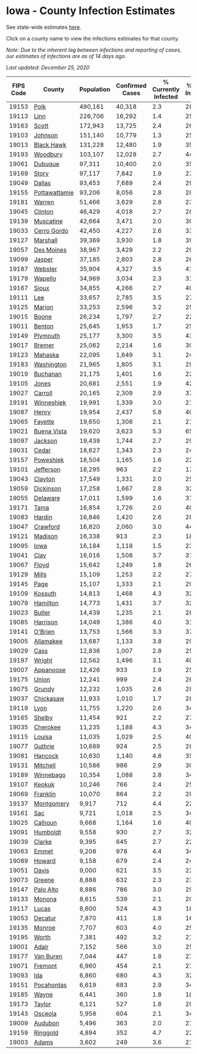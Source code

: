 # Iowa - County Infection Estimates

See state-wide estimates [here](/infections/us-ia).

Click on a county name to view the infections estimates for that county.

*Note: Due to the inherent lag between infections and reporting of cases, our estimates of infections are as of 14 days ago.*

*Last updated: December 25, 2020*

|   FIPS Code |                         County |   Population |   Confirmed Cases |   % Currently Infected |   % Total Infected |
|-------------|--------------------------------|--------------|-------------------|------------------------|--------------------|
|       19153 |                   [Polk](polk) |      490,161 |            40,318 |                    2.3 |               28.9 |
|       19113 |                   [Linn](linn) |      226,706 |            16,292 |                    1.4 |               25.1 |
|       19163 |                 [Scott](scott) |      172,943 |            13,725 |                    2.4 |               26.7 |
|       19103 |             [Johnson](johnson) |      151,140 |            10,779 |                    1.3 |               25.2 |
|       19013 |       [Black Hawk](black-hawk) |      131,228 |            12,480 |                    1.9 |               35.4 |
|       19193 |           [Woodbury](woodbury) |      103,107 |            12,028 |                    2.7 |               44.2 |
|       19061 |             [Dubuque](dubuque) |       97,311 |            10,400 |                    2.0 |               35.9 |
|       19169 |                 [Story](story) |       97,117 |             7,842 |                    1.9 |               27.1 |
|       19049 |               [Dallas](dallas) |       93,453 |             7,689 |                    2.4 |               29.5 |
|       19155 | [Pottawattamie](pottawattamie) |       93,206 |             8,056 |                    2.8 |               28.5 |
|       19181 |               [Warren](warren) |       51,466 |             3,629 |                    2.8 |               23.3 |
|       19045 |             [Clinton](clinton) |       46,429 |             4,018 |                    2.7 |               28.9 |
|       19139 |         [Muscatine](muscatine) |       42,664 |             3,471 |                    2.0 |               30.7 |
|       19033 |     [Cerro Gordo](cerro-gordo) |       42,450 |             4,227 |                    2.6 |               33.2 |
|       19127 |           [Marshall](marshall) |       39,369 |             3,930 |                    1.8 |               39.7 |
|       19057 |       [Des Moines](des-moines) |       38,967 |             3,429 |                    2.2 |               29.2 |
|       19099 |               [Jasper](jasper) |       37,185 |             2,803 |                    2.8 |               26.3 |
|       19187 |             [Webster](webster) |       35,904 |             4,327 |                    3.5 |               41.0 |
|       19179 |             [Wapello](wapello) |       34,969 |             3,034 |                    2.3 |               31.2 |
|       19167 |                 [Sioux](sioux) |       34,855 |             4,266 |                    2.7 |               40.9 |
|       19111 |                     [Lee](lee) |       33,657 |             2,785 |                    3.5 |               27.1 |
|       19125 |               [Marion](marion) |       33,253 |             2,596 |                    3.2 |               25.5 |
|       19015 |                 [Boone](boone) |       26,234 |             1,797 |                    2.7 |               22.5 |
|       19011 |               [Benton](benton) |       25,645 |             1,953 |                    1.7 |               25.8 |
|       19149 |           [Plymouth](plymouth) |       25,177 |             3,300 |                    3.5 |               43.8 |
|       19017 |               [Bremer](bremer) |       25,062 |             2,214 |                    1.6 |               30.3 |
|       19123 |             [Mahaska](mahaska) |       22,095 |             1,649 |                    3.1 |               24.5 |
|       19183 |       [Washington](washington) |       21,965 |             1,805 |                    3.1 |               29.3 |
|       19019 |           [Buchanan](buchanan) |       21,175 |             1,401 |                    1.6 |               22.2 |
|       19105 |                 [Jones](jones) |       20,681 |             2,551 |                    1.9 |               42.2 |
|       19027 |             [Carroll](carroll) |       20,165 |             2,309 |                    2.9 |               37.5 |
|       19191 |       [Winneshiek](winneshiek) |       19,991 |             1,339 |                    3.0 |               21.9 |
|       19087 |                 [Henry](henry) |       19,954 |             2,437 |                    5.8 |               40.4 |
|       19065 |             [Fayette](fayette) |       19,650 |             1,308 |                    2.1 |               21.9 |
|       19021 |     [Buena Vista](buena-vista) |       19,620 |             3,623 |                    5.3 |               65.5 |
|       19097 |             [Jackson](jackson) |       19,439 |             1,744 |                    2.7 |               29.6 |
|       19031 |                 [Cedar](cedar) |       18,627 |             1,343 |                    2.3 |               24.3 |
|       19157 |         [Poweshiek](poweshiek) |       18,504 |             1,165 |                    1.6 |               22.2 |
|       19101 |         [Jefferson](jefferson) |       18,295 |               963 |                    2.2 |               17.0 |
|       19043 |             [Clayton](clayton) |       17,549 |             1,331 |                    2.0 |               25.2 |
|       19059 |         [Dickinson](dickinson) |       17,258 |             1,667 |                    2.8 |               32.1 |
|       19055 |           [Delaware](delaware) |       17,011 |             1,599 |                    1.6 |               31.1 |
|       19171 |                   [Tama](tama) |       16,854 |             1,726 |                    2.0 |               40.9 |
|       19083 |               [Hardin](hardin) |       16,846 |             1,420 |                    2.6 |               28.0 |
|       19047 |           [Crawford](crawford) |       16,820 |             2,060 |                    3.0 |               44.8 |
|       19121 |             [Madison](madison) |       16,338 |               913 |                    2.3 |               18.3 |
|       19095 |                   [Iowa](iowa) |       16,184 |             1,118 |                    1.5 |               23.3 |
|       19041 |                   [Clay](clay) |       16,016 |             1,508 |                    3.7 |               31.1 |
|       19067 |                 [Floyd](floyd) |       15,642 |             1,249 |                    1.8 |               26.6 |
|       19129 |                 [Mills](mills) |       15,109 |             1,253 |                    2.2 |               27.5 |
|       19145 |                   [Page](page) |       15,107 |             1,333 |                    2.1 |               29.6 |
|       19109 |             [Kossuth](kossuth) |       14,813 |             1,468 |                    4.3 |               32.2 |
|       19079 |           [Hamilton](hamilton) |       14,773 |             1,431 |                    3.7 |               32.4 |
|       19023 |               [Butler](butler) |       14,439 |             1,235 |                    2.1 |               28.2 |
|       19085 |           [Harrison](harrison) |       14,049 |             1,386 |                    4.0 |               31.7 |
|       19141 |             [O'Brien](o'brien) |       13,753 |             1,566 |                    3.3 |               37.5 |
|       19005 |         [Allamakee](allamakee) |       13,687 |             1,133 |                    3.8 |               29.5 |
|       19029 |                   [Cass](cass) |       12,836 |             1,007 |                    2.8 |               25.5 |
|       19197 |               [Wright](wright) |       12,562 |             1,496 |                    3.1 |               40.8 |
|       19007 |         [Appanoose](appanoose) |       12,426 |               933 |                    1.9 |               25.1 |
|       19175 |                 [Union](union) |       12,241 |               999 |                    2.4 |               26.7 |
|       19075 |               [Grundy](grundy) |       12,232 |             1,035 |                    2.6 |               28.0 |
|       19037 |         [Chickasaw](chickasaw) |       11,933 |             1,010 |                    1.7 |               28.1 |
|       19119 |                   [Lyon](lyon) |       11,755 |             1,220 |                    2.6 |               34.0 |
|       19165 |               [Shelby](shelby) |       11,454 |               921 |                    2.2 |               27.0 |
|       19035 |           [Cherokee](cherokee) |       11,235 |             1,188 |                    4.3 |               34.4 |
|       19115 |               [Louisa](louisa) |       11,035 |             1,029 |                    2.5 |               40.4 |
|       19077 |             [Guthrie](guthrie) |       10,689 |               924 |                    2.5 |               28.8 |
|       19081 |             [Hancock](hancock) |       10,630 |             1,140 |                    4.8 |               35.2 |
|       19131 |           [Mitchell](mitchell) |       10,586 |               986 |                    2.9 |               30.6 |
|       19189 |         [Winnebago](winnebago) |       10,354 |             1,088 |                    2.8 |               34.6 |
|       19107 |               [Keokuk](keokuk) |       10,246 |               766 |                    2.4 |               25.0 |
|       19069 |           [Franklin](franklin) |       10,070 |               864 |                    2.2 |               28.7 |
|       19137 |       [Montgomery](montgomery) |        9,917 |               712 |                    4.4 |               22.8 |
|       19161 |                     [Sac](sac) |        9,721 |             1,018 |                    2.5 |               34.6 |
|       19025 |             [Calhoun](calhoun) |        9,668 |             1,164 |                    1.6 |               40.9 |
|       19091 |           [Humboldt](humboldt) |        9,558 |               930 |                    2.7 |               32.8 |
|       19039 |               [Clarke](clarke) |        9,395 |               645 |                    2.7 |               22.1 |
|       19063 |                 [Emmet](emmet) |        9,208 |               978 |                    4.4 |               34.1 |
|       19089 |               [Howard](howard) |        9,158 |               679 |                    2.4 |               24.7 |
|       19051 |                 [Davis](davis) |        9,000 |               621 |                    3.5 |               22.7 |
|       19073 |               [Greene](greene) |        8,888 |               632 |                    2.3 |               23.8 |
|       19147 |         [Palo Alto](palo-alto) |        8,886 |               786 |                    3.0 |               29.2 |
|       19133 |               [Monona](monona) |        8,615 |               539 |                    2.1 |               20.9 |
|       19117 |                 [Lucas](lucas) |        8,600 |               524 |                    4.3 |               18.6 |
|       19053 |             [Decatur](decatur) |        7,870 |               411 |                    1.8 |               16.7 |
|       19135 |               [Monroe](monroe) |        7,707 |               603 |                    4.0 |               25.1 |
|       19195 |                 [Worth](worth) |        7,381 |               492 |                    3.2 |               21.5 |
|       19001 |                 [Adair](adair) |        7,152 |               566 |                    3.0 |               25.8 |
|       19177 |         [Van Buren](van-buren) |        7,044 |               447 |                    1.8 |               21.3 |
|       19071 |             [Fremont](fremont) |        6,960 |               454 |                    2.1 |               21.1 |
|       19093 |                     [Ida](ida) |        6,860 |               680 |                    4.3 |               32.4 |
|       19151 |       [Pocahontas](pocahontas) |        6,619 |               683 |                    2.9 |               34.5 |
|       19185 |                 [Wayne](wayne) |        6,441 |               360 |                    1.8 |               18.4 |
|       19173 |               [Taylor](taylor) |        6,121 |               527 |                    1.8 |               29.1 |
|       19143 |             [Osceola](osceola) |        5,958 |               604 |                    2.1 |               34.8 |
|       19009 |             [Audubon](audubon) |        5,496 |               363 |                    2.0 |               21.6 |
|       19159 |           [Ringgold](ringgold) |        4,894 |               352 |                    4.7 |               22.9 |
|       19003 |                 [Adams](adams) |        3,602 |               249 |                    3.6 |               21.7 |
